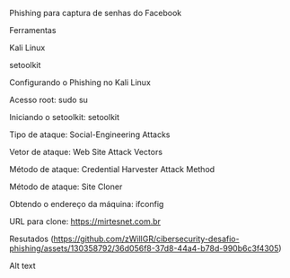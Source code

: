 Phishing para captura de senhas do Facebook

Ferramentas

Kali Linux

setoolkit

Configurando o Phishing no Kali Linux

Acesso root: sudo su

Iniciando o setoolkit: setoolkit

Tipo de ataque: Social-Engineering Attacks

Vetor de ataque: Web Site Attack Vectors

Método de ataque: Credential Harvester Attack Method 

Método de ataque: Site Cloner

Obtendo o endereço da máquina: ifconfig

URL para clone: https://mirtesnet.com.br

Resutados
(https://github.com/zWillGR/cibersecurity-desafio-phishing/assets/130358792/36d056f8-37d8-44a4-b78d-990b6c3f4305)


Alt text
